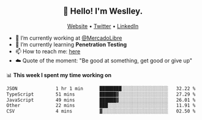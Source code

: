 <h2 align="center">👋 Hello! I'm Weslley.</h2>
<p align="center">
  <a href="http://weslleyneri.com.br">Website</a> •
  <a href="https://twitter.com/Weslley_Neri">Twitter</a> •
  <a href="https://www.linkedin.com/in/weslley-neri-3658908b">LinkedIn</a>
</p>


- 🔭 I’m currently working at [@MercadoLibre](https://github.com/mercadolibre)
- 🌱 I’m currently learning **Penetration Testing**
- 📫 How to reach me: [here](mailto:weslley39@gmail.com)
- ☁️ Quote of the moment: "Be good at something, get good or give up"

📊 **This week I spent my time working on**
<!--START_SECTION:waka-->

```txt
JSON              1 hr 1 min      ████████░░░░░░░░░░░░░░░░░   32.22 %
TypeScript        51 mins         ██████▓░░░░░░░░░░░░░░░░░░   27.29 %
JavaScript        49 mins         ██████▓░░░░░░░░░░░░░░░░░░   26.01 %
Other             22 mins         ███░░░░░░░░░░░░░░░░░░░░░░   11.91 %
CSV               4 mins          ▓░░░░░░░░░░░░░░░░░░░░░░░░   02.50 %
```

<!--END_SECTION:waka-->

<!-- Inspired by https://github.com/gruselhaus/gruselhaus -->